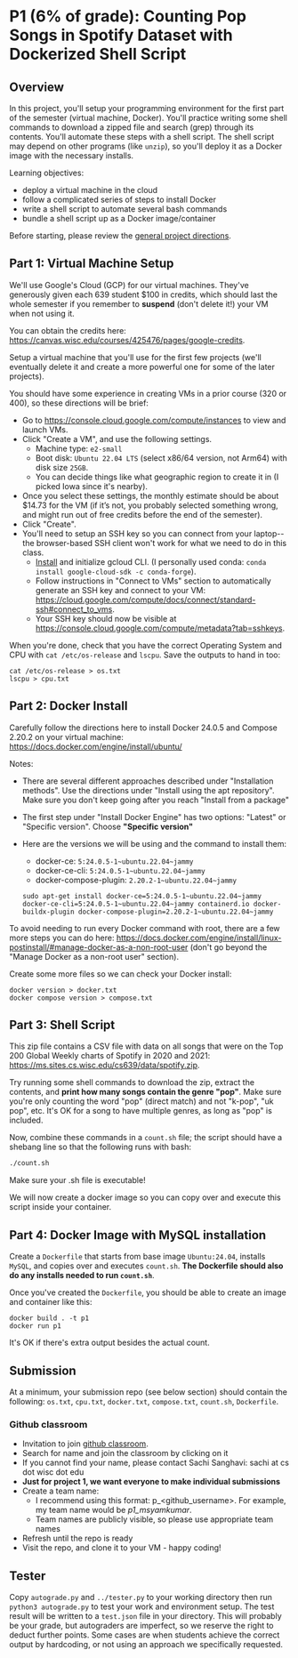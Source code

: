 # P1 (6% of grade): Counting Pop Songs in Spotify Dataset with Dockerized Shell Script

## Overview

In this project, you'll setup your programming environment for the
first part of the semester (virtual machine, Docker).  You'll practice
writing some shell commands to download a zipped file and search
(grep) through its contents.  You'll automate these steps with a shell
script.  The shell script may depend on other programs (like `unzip`),
so you'll deploy it as a Docker image with the necessary installs.

Learning objectives:
* deploy a virtual machine in the cloud
* follow a complicated series of steps to install Docker
* write a shell script to automate several bash commands
* bundle a shell script up as a Docker image/container

Before starting, please review the [general project directions](../projects.md).

## Part 1: Virtual Machine Setup

We'll use Google's Cloud (GCP) for our virtual machines.  They've
generously given each 639 student $100 in credits, which should last
the whole semester if you remember to __suspend__ (don't delete it!) your VM when not using it.

You can obtain the credits here: https://canvas.wisc.edu/courses/425476/pages/google-credits.

Setup a virtual machine that you'll use for the first few projects
(we'll eventually delete it and create a more powerful one for some of
the later projects).

You should have some experience in creating VMs in a prior course (320
or 400), so these directions will be brief:

* Go to https://console.cloud.google.com/compute/instances to view and launch VMs.
* Click "Create a VM", and use the following settings.
  - Machine type: `e2-small`
  - Boot disk: `Ubuntu 22.04 LTS` (select x86/64 version, not Arm64) with disk size `25GB`.
  - You can decide things like what geographic region to create it in (I picked Iowa since it's nearby).
* Once you select these settings, the monthly estimate should be about $14.73 for the VM (if it’s not, you probably selected something wrong, and might run out of free credits before the end of the semester).
* Click "Create".
* You'll need to setup an SSH key so you can connect from your laptop--the browser-based SSH client won't work for what we need to do in this class.
  - [Install](https://cloud.google.com/sdk/docs/install) and initialize gcloud CLI. (I personally used conda: ``conda install google-cloud-sdk -c conda-forge``).
  - Follow instructions in "Connect to VMs" section to automatically generate an SSH key and connect to your VM: https://cloud.google.com/compute/docs/connect/standard-ssh#connect_to_vms.
  - Your SSH key should now be visible at https://console.cloud.google.com/compute/metadata?tab=sshkeys.

When you're done, check that you have the correct Operating System and
CPU with `cat /etc/os-release` and `lscpu`.  Save the outputs to hand in too:

``` 
cat /etc/os-release > os.txt
lscpu > cpu.txt
```

## Part 2: Docker Install

Carefully follow the directions here to install Docker 24.0.5 and Compose 2.20.2 on your virtual machine: https://docs.docker.com/engine/install/ubuntu/

Notes:
* There are several different approaches described under "Installation methods".  Use the directions under "Install using the apt repository".  Make sure you don't keep going after you reach "Install from a package"
* The first step under "Install Docker Engine" has two options: "Latest" or "Specific version".  Choose **"Specific version"**
* Here are the versions we will be using and the command to install them:
  * docker-ce: `5:24.0.5-1~ubuntu.22.04~jammy`
  * docker-ce-cli: `5:24.0.5-1~ubuntu.22.04~jammy`
  * docker-compose-plugin: `2.20.2-1~ubuntu.22.04~jammy`
  
  ```
  sudo apt-get install docker-ce=5:24.0.5-1~ubuntu.22.04~jammy docker-ce-cli=5:24.0.5-1~ubuntu.22.04~jammy containerd.io docker-buildx-plugin docker-compose-plugin=2.20.2-1~ubuntu.22.04~jammy
  ```

To avoid needing to run every Docker command with root, there are a
few more steps you can do here:
https://docs.docker.com/engine/install/linux-postinstall/#manage-docker-as-a-non-root-user
(don't go beyond the "Manage Docker as a non-root user" section).

Create some more files so we can check your Docker install:

```
docker version > docker.txt
docker compose version > compose.txt
```

## Part 3: Shell Script

This zip file contains a CSV file with data on all songs that were on the Top 200 Global Weekly charts of Spotify in 2020 and 2021: https://ms.sites.cs.wisc.edu/cs639/data/spotify.zip.

Try running some shell commands to download the zip, extract the
contents, and __print how many songs contain the genre "pop"__. Make sure you're only counting the word "pop" (direct match) and not "k-pop", "uk pop", etc. It's OK for a song to have multiple genres, as long as "pop" is included.

Now, combine these commands in a `count.sh` file; the script should
have a shebang line so that the following runs with bash:

```sh
./count.sh
```

Make sure your .sh file is executable!

We will now create a docker image so you can copy over and execute this script inside your container.

## Part 4: Docker Image with MySQL installation

Create a `Dockerfile` that starts from base image `Ubuntu:24.04`, installs `MySQL`, and copies over and executes `count.sh`. __The Dockerfile should also do any installs needed to run `count.sh`__.

Once you've created the `Dockerfile`, you should be able to create an image and container like this:

```
docker build . -t p1
docker run p1
```

It's OK if there's extra output besides the actual count.

## Submission

At a minimum, your submission repo (see below section) should contain the following: `os.txt`, `cpu.txt`,
`docker.txt`, `compose.txt`, `count.sh`, `Dockerfile`.

### Github classroom

* Invitation to join [github classroom](https://classroom.github.com/a/uVWrRr1y).
* Search for name and join the classroom by clicking on it
* If you cannot find your name, please contact Sachi Sanghavi: sachi at cs dot wisc dot edu
* **Just for project 1, we want everyone to make individual submissions**
* Create a team name:
  * I recommend using this format: p<id>_<github_username>. For example, my team name would be *p1_msyamkumar*. 
  * Team names are publicly visible, so please use appropriate team names
* Refresh until the repo is ready
* Visit the repo, and clone it to your VM - happy coding!

## Tester

Copy `autograde.py` and `../tester.py` to your working directory 
then run `python3 autograde.py` to test your work and environment setup.
The test result will be written to a `test.json` file in your directory. 
This will probably be your grade, but autograders are imperfect, so we
reserve the right to deduct further points.  Some cases are when
students achieve the correct output by hardcoding, or not using an
approach we specifically requested.
